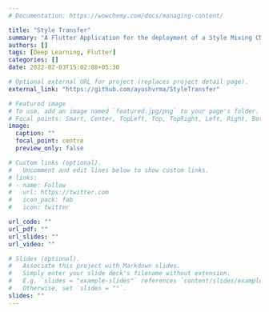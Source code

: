 ```yaml
---
# Documentation: https://wowchemy.com/docs/managing-content/

title: "Style Transfer"
summary: "A Flutter Application for the deployment of a Style Mixing CNN that I trained to take the style of one image and apply it to the other and produce a final image. The model script is in python so it's integrated using Flask in a Flutter i.e. Dart Backend to run custom APIs. ngrok is used to transfer images to localhost server (for now)."
authors: []
tags: [Deep Learning, Flutter]
categories: []
date: 2022-02-03T15:02:08+05:30

# Optional external URL for project (replaces project detail page).
external_link: "https://github.com/ayushvrma/StyleTransfer"

# Featured image
# To use, add an image named `featured.jpg/png` to your page's folder.
# Focal points: Smart, Center, TopLeft, Top, TopRight, Left, Right, BottomLeft, Bottom, BottomRight.
image:
  caption: ""
  focal_point: centre
  preview_only: false

# Custom links (optional).
#   Uncomment and edit lines below to show custom links.
# links:
# - name: Follow
#   url: https://twitter.com
#   icon_pack: fab
#   icon: twitter

url_code: ""
url_pdf: ""
url_slides: ""
url_video: ""

# Slides (optional).
#   Associate this project with Markdown slides.
#   Simply enter your slide deck's filename without extension.
#   E.g. `slides = "example-slides"` references `content/slides/example-slides.md`.
#   Otherwise, set `slides = ""`.
slides: ""
---
```


